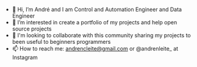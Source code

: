 - 👋 Hi, I’m André and I am Control and Automation Engineer and Data Engineer
- 👀 I’m interested in create a portfolio of my projects and help open source projects
- 💞️ I'm looking to collaborate with this community sharing my projects to been useful to beginners programmers
- 📫 How to reach me: andrencleite@gmail.com or @andrenleite_ at Instagram
